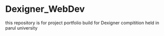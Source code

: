 # Dexigner_WebDev
this repository is for project portfolio build for Dexigner compitition held in parul university
